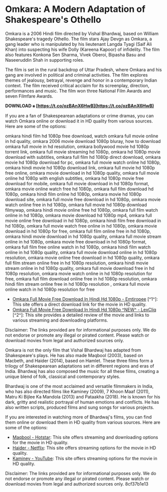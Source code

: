 # Omkara: A Modern Adaptation of Shakespeare's Othello
 
Omkara is a 2006 Hindi film directed by Vishal Bhardwaj, based on William Shakespeare's tragedy Othello. The film stars Ajay Devgn as Omkara, a gang leader who is manipulated by his lieutenant Langda Tyagi (Saif Ali Khan) into suspecting his wife Dolly (Kareena Kapoor) of infidelity. The film also features Konkona Sen Sharma, Vivek Oberoi, Bipasha Basu and Naseeruddin Shah in supporting roles.
 
The film is set in the rural backdrop of Uttar Pradesh, where Omkara and his gang are involved in political and criminal activities. The film explores themes of jealousy, betrayal, revenge and honor in a contemporary Indian context. The film received critical acclaim for its screenplay, direction, performances and music. The film won three National Film Awards and seven Filmfare Awards.
 
**DOWNLOAD ⚹ [https://t.co/ozBAnX6HwB](https://t.co/ozBAnX6HwB)**


 
If you are a fan of Shakespearean adaptations or crime dramas, you can watch Omkara online or download it in HD quality from various sources. Here are some of the options:
 
omkara hindi film hd 1080p free download,  watch omkara full movie online in hd quality,  omkara 2006 movie download 1080p bluray,  how to download omkara full movie in hd resolution,  omkara bollywood movie hd 1080p torrent link,  omkara full movie streaming hd 1080p,  omkara hd 1080p movie download with subtitles,  omkara full film hd 1080p direct download,  omkara movie hd 1080p download for pc,  omkara full movie watch online hd 1080p,  omkara hindi movie hd 1080p download link,  omkara full movie hd 1080p free online,  omkara movie download in hd 1080p quality,  omkara full movie online hd 1080p with english subtitles,  omkara hd 1080p movie free download for mobile,  omkara full movie download in hd 1080p format,  omkara movie online watch free hd 1080p,  omkara full film download hd 1080p,  omkara hindi film online hd 1080p,  omkara movie hd 1080p download site,  omkara full movie free download in hd 1080p,  omkara movie watch online free in hd 1080p,  omkara full movie hd 1080p download filmywap,  omkara hindi movie online free hd 1080p,  omkara full film watch online in hd 1080p,  omkara movie download hd 1080p mp4,  omkara full movie online free download in hd 1080p,  omkara hindi film free download in hd 1080p,  omkara full movie watch free online in hd 1080p,  omkara movie download in hd 1080p for free,  omkara full film online free in hd 1080p,  omkara hindi movie download in hd 1080p quality,  omkara full movie stream online in hd 1080p,  omkara movie free download in hd 1080p format,  omkara full film free online watch in hd 1080p,  omkara hindi film watch online in hd 1080p quality,  omkara full movie download online in hd 1080p resolution,  omkara movie online free download in hd 1080p quality,  omkara full film stream online free in hd 1080p resolution,  omkara hindi movie stream online in hd 1080p quality,  omkara full movie download free in hd 1080p resolution,  omkara movie watch online in hd 1080p resolution for free,  omkara full film download online free in hd 1080p resolution,  omkara hindi film stream online free in hd 1080p resolution ,  omkara full movie online watch in hd 1080p resolution for free
 
- [Omkara Full Movie Free Download In Hindi Hd 1080p - Emtiropee](https://flirhauglomcom1974.wixsite.com/emtiropee/post/omkara-full-movie-free-download-in-hindi-hd-1080p) [^1^]: This site offers a direct download link for the movie in HD quality.
- [Omkara Full Movie Free Download In Hindi Hd 1080p ^NEW^ - LexCliq](https://lexcliq.com/omkara-full-movie-free-download-in-hindi-hd-1080p-new/) [^2^]: This site provides a detailed review of the movie and links to various streaming and downloading platforms.

Disclaimer: The links provided are for informational purposes only. We do not endorse or promote any illegal or pirated content. Please watch or download movies from legal and authorized sources only.

Omkara is not the only film that Vishal Bhardwaj has adapted from Shakespeare's plays. He has also made Maqbool (2003), based on Macbeth, and Haider (2014), based on Hamlet. These three films form a trilogy of Shakespearean adaptations set in different regions and eras of India. Bhardwaj has also composed the music for all these films, creating a unique blend of folk, classical and contemporary styles.
 
Bhardwaj is one of the most acclaimed and versatile filmmakers in India, who has also directed films like Kaminey (2009), 7 Khoon Maaf (2011), Matru Ki Bijlee Ka Mandola (2013) and Pataakha (2018). He is known for his dark, gritty and realistic portrayal of human emotions and conflicts. He has also written scripts, produced films and sung songs for various projects.
 
If you are interested in watching more of Bhardwaj's films, you can find them online or download them in HD quality from various sources. Here are some of the options:

- [Maqbool - Hotstar](https://www.hotstar.com/in/movies/maqbool/1000102870/watch): This site offers streaming and downloading options for the movie in HD quality.
- [Haider - Netflix](https://www.netflix.com/in/title/80037678): This site offers streaming options for the movie in HD quality.
- [Kaminey - YouTube](https://www.youtube.com/watch?v=2ZpdGJ6yLjU): This site offers streaming options for the movie in HD quality.

Disclaimer: The links provided are for informational purposes only. We do not endorse or promote any illegal or pirated content. Please watch or download movies from legal and authorized sources only.
 8cf37b1e13
 
